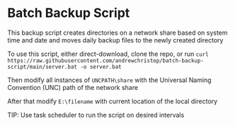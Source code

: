 # Batch Backup Script

This backup script creates directories on a network share based on system time and date and moves daily backup files to the newly created directory

To use this script, either direct-download, clone the repo, or run `curl https://raw.githubusercontent.com/andrewchristop/batch-backup-script/main/server.bat -o server.bat`

Then modify all instances of `UNCPATH\share` with the Universal Naming Convention (UNC) path of the network share

After that modify `E:\filename` with current location of the local directory

TIP: Use task scheduler to run the script on desired intervals

